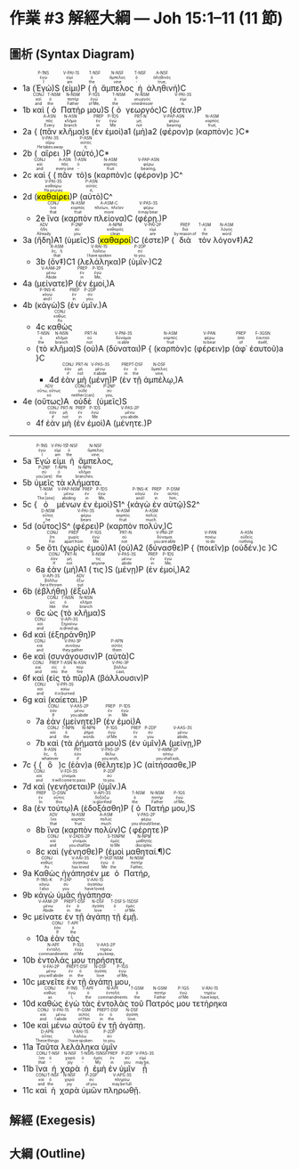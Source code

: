 # 作業 #3 解經大綱 — Joh 15:1–11 (11 節)


## 圖析 (Syntax Diagram)
 
- <rt>1a</rt> (<RUBY><ruby><ruby>Ἐγώ<rt>I</rt></ruby><rt>ἐγώ</rt></ruby><rt>P-1NS</rt></RUBY>)S (<RUBY><ruby><ruby>εἰμι<rt>am</rt></ruby><rt>εἰμί</rt></ruby><rt>V-PAI-1S</rt></RUBY>)P (<RUBY><ruby><ruby>ἡ<rt>the</rt></ruby><rt>ὁ</rt></ruby><rt>T-NSF</rt></RUBY> <RUBY><ruby><ruby>ἄμπελος<rt>vine</rt></ruby><rt>ἄμπελος</rt></ruby><rt>N-NSF</rt></RUBY> <RUBY><ruby><ruby>ἡ<rt>‑</rt></ruby><rt>ὁ</rt></ruby><rt>T-NSF</rt></RUBY> <RUBY><ruby><ruby>ἀληθινή<rt>true‚</rt></ruby><rt>ἀληθινός</rt></ruby><rt>A-NSF</rt></RUBY>)C 
- <rt>1b</rt> <RUBY><ruby><ruby>καὶ<rt>and</rt></ruby><rt>καί</rt></ruby><rt>CONJ</rt></RUBY> (<RUBY><ruby><ruby>ὁ<rt>the</rt></ruby><rt>ὁ</rt></ruby><rt>T-NSM</rt></RUBY> <RUBY><ruby><ruby>Πατήρ<rt>Father</rt></ruby><rt>πατήρ</rt></ruby><rt>N-NSM</rt></RUBY> <RUBY><ruby><ruby>μου<rt>of Me‚</rt></ruby><rt>ἐγώ</rt></ruby><rt>P-1GS</rt></RUBY>)S (<RUBY><ruby><ruby>ὁ<rt>the</rt></ruby><rt>ὁ</rt></ruby><rt>T-NSM</rt></RUBY> <RUBY><ruby><ruby>γεωργός<rt>vinedresser</rt></ruby><rt>γεωργός</rt></ruby><rt>N-NSM</rt></RUBY>)C (<RUBY><ruby><ruby>ἐστιν.<rt>is.</rt></ruby><rt>εἰμί</rt></ruby><rt>V-PAI-3S</rt></RUBY>)P 
- <rt>2a</rt> { (<RUBY><ruby><ruby>πᾶν<rt>Every</rt></ruby><rt>πᾶς</rt></ruby><rt>A-ASN</rt></RUBY> <RUBY><ruby><ruby>κλῆμα<rt>branch</rt></ruby><rt>κλῆμα</rt></ruby><rt>N-ASN</rt></RUBY>)<rt>s</rt> (<RUBY><ruby><ruby>ἐν<rt>in</rt></ruby><rt>ἐν</rt></ruby><rt>PREP</rt></RUBY> <RUBY><ruby><ruby>ἐμοὶ<rt>Me</rt></ruby><rt>ἐγώ</rt></ruby><rt>P-1DS</rt></RUBY>)<rt>a1</rt> (<RUBY><ruby><ruby>μὴ<rt>not</rt></ruby><rt>μή</rt></ruby><rt>PRT-N</rt></RUBY>)<rt>a2</rt> (<RUBY><ruby><ruby>φέρον<rt>bearing</rt></ruby><rt>φέρω</rt></ruby><rt>V-PAP-ASN</rt></RUBY>)<rt>p</rt> (<RUBY><ruby><ruby>καρπὸν<rt>fruit‚</rt></ruby><rt>καρπός</rt></ruby><rt>N-ASM</rt></RUBY>)<rt>c</rt> }C* 
- <rt>2b</rt> (<RUBY><ruby><ruby>αἴρει<rt>He takes away</rt></ruby><rt>αἴρω</rt></ruby><rt>V-PAI-3S</rt></RUBY>)P (<RUBY><ruby><ruby>αὐτό‚<rt>it;</rt></ruby><rt>αὐτός</rt></ruby><rt>P-ASN</rt></RUBY>)C* 
- <rt>2c</rt> <RUBY><ruby><ruby>καὶ<rt>and</rt></ruby><rt>καί</rt></ruby><rt>CONJ</rt></RUBY> { (<RUBY><ruby><ruby>πᾶν<rt>every one</rt></ruby><rt>πᾶς</rt></ruby><rt>A-ASN</rt></RUBY> <RUBY><ruby><ruby>τὸ<rt>‑</rt></ruby><rt>ὁ</rt></ruby><rt>T-ASN</rt></RUBY>)<rt>s</rt> (<RUBY><ruby><ruby>καρπὸν<rt>fruit</rt></ruby><rt>καρπός</rt></ruby><rt>N-ASM</rt></RUBY>)<rt>c</rt> (<RUBY><ruby><ruby>φέρον<rt>bearing‚</rt></ruby><rt>φέρω</rt></ruby><rt>V-PAP-ASN</rt></RUBY>)<rt>p</rt> }C^ 
- <rt>2d</rt> (<RUBY><ruby><ruby><mark>καθαίρει</mark><rt>He prunes</rt></ruby><rt>καθαίρω</rt></ruby><rt>V-PAI-3S</rt></RUBY>)P (<RUBY><ruby><ruby>αὐτὸ<rt>it‚</rt></ruby><rt>αὐτός</rt></ruby><rt>P-ASN</rt></RUBY>)C^ 
	- <rt>2e</rt> <RUBY><ruby><ruby>ἵνα<rt>that</rt></ruby><rt>ἵνα</rt></ruby><rt>CONJ</rt></RUBY> (<RUBY><ruby><ruby>καρπὸν<rt>fruit</rt></ruby><rt>καρπός</rt></ruby><rt>N-ASM</rt></RUBY> <RUBY><ruby><ruby>πλείονα<rt>more</rt></ruby><rt>πλείων, πλεῖον</rt></ruby><rt>A-ASM-C</rt></RUBY>)C (<RUBY><ruby><ruby>φέρῃ.<rt>it may bear.</rt></ruby><rt>φέρω</rt></ruby><rt>V-PAS-3S</rt></RUBY>)P
- <rt>3a</rt> (<RUBY><ruby><ruby>ἤδη<rt>Already</rt></ruby><rt>ἤδη</rt></ruby><rt>ADV</rt></RUBY>)A1 (<RUBY><ruby><ruby>ὑμεῖς<rt>you</rt></ruby><rt>σύ</rt></ruby><rt>P-2NP</rt></RUBY>)S (<RUBY><ruby><ruby><mark>καθαροί</mark><rt>clean</rt></ruby><rt>καθαρός</rt></ruby><rt>A-NPM</rt></RUBY>)C (<RUBY><ruby><ruby>ἐστε<rt>are</rt></ruby><rt>εἰμί</rt></ruby><rt>V-PAI-2P</rt></RUBY>)P (<RUBY><ruby><ruby>διὰ<rt>by reason of</rt></ruby><rt>διά</rt></ruby><rt>PREP</rt></RUBY> <RUBY><ruby><ruby>τὸν<rt>the</rt></ruby><rt>ὁ</rt></ruby><rt>T-ASM</rt></RUBY> <RUBY><ruby><ruby>λόγον‡<rt>word</rt></ruby><rt>λόγος</rt></ruby><rt>N-ASM</rt></RUBY>)A2 
	- <rt>3b</rt> (<RUBY><ruby><ruby>ὃν‡<rt>that</rt></ruby><rt>ὅς, ἥ</rt></ruby><rt>R-ASM</rt></RUBY>)C1 (<RUBY><ruby><ruby>λελάληκα<rt>I have spoken</rt></ruby><rt>λαλέω</rt></ruby><rt>V-RAI-1S</rt></RUBY>)P (<RUBY><ruby><ruby>ὑμῖν·<rt>to you.</rt></ruby><rt>σύ</rt></ruby><rt>P-2DP</rt></RUBY>)C2 
- <rt>4a</rt> (<RUBY><ruby><ruby>μείνατε<rt>Abide</rt></ruby><rt>μένω</rt></ruby><rt>V-AAM-2P</rt></RUBY>)P (<RUBY><ruby><ruby>ἐν<rt>in</rt></ruby><rt>ἐν</rt></ruby><rt>PREP</rt></RUBY> <RUBY><ruby><ruby>ἐμοί‚<rt>Me‚</rt></ruby><rt>ἐγώ</rt></ruby><rt>P-1DS</rt></RUBY>)A 
- <rt>4b</rt> (<RUBY><ruby><ruby>κἀγὼ<rt>and I</rt></ruby><rt>κἀγώ</rt></ruby><rt>P-1NS-K</rt></RUBY>)S (<RUBY><ruby><ruby>ἐν<rt>in</rt></ruby><rt>ἐν</rt></ruby><rt>PREP</rt></RUBY> <RUBY><ruby><ruby>ὑμῖν.<rt>you.</rt></ruby><rt>σύ</rt></ruby><rt>P-2DP</rt></RUBY>)A 
	- <rt>4c</rt> <RUBY><ruby><ruby>καθὼς<rt>As</rt></ruby><rt>καθώς</rt></ruby><rt>CONJ</rt></RUBY> 
	- (<RUBY><ruby><ruby>τὸ<rt>the</rt></ruby><rt>ὁ</rt></ruby><rt>T-NSN</rt></RUBY> <RUBY><ruby><ruby>κλῆμα<rt>branch</rt></ruby><rt>κλῆμα</rt></ruby><rt>N-NSN</rt></RUBY>)S (<RUBY><ruby><ruby>οὐ<rt>not</rt></ruby><rt>οὐ</rt></ruby><rt>PRT-N</rt></RUBY>)A (<RUBY><ruby><ruby>δύναται<rt>is able</rt></ruby><rt>δύναμαι</rt></ruby><rt>V-PNI-3S</rt></RUBY>)P { (<RUBY><ruby><ruby>καρπὸν<rt>fruit</rt></ruby><rt>καρπός</rt></ruby><rt>N-ASM</rt></RUBY>)<rt>c</rt> (<RUBY><ruby><ruby>φέρειν<rt>to bear</rt></ruby><rt>φέρω</rt></ruby><rt>V-PAN</rt></RUBY>)<rt>p</rt> (<RUBY><ruby><ruby>ἀφ᾽<rt>of</rt></ruby><rt>ἀπό</rt></ruby><rt>PREP</rt></RUBY> <RUBY><ruby><ruby>ἑαυτοῦ<rt>itself‚</rt></ruby><rt>ἑαυτοῦ</rt></ruby><rt>F-3GSN</rt></RUBY>)<rt>a</rt> }C
		- <rt>4d</rt> <RUBY><ruby><ruby>ἐὰν<rt>if</rt></ruby><rt>ἐάν</rt></ruby><rt>CONJ</rt></RUBY> <RUBY><ruby><ruby>μὴ<rt>not</rt></ruby><rt>μή</rt></ruby><rt>PRT-N</rt></RUBY> (<RUBY><ruby><ruby>μένῃ<rt>it abide</rt></ruby><rt>μένω</rt></ruby><rt>V-PAS-3S</rt></RUBY>)P (<RUBY><ruby><ruby>ἐν<rt>in</rt></ruby><rt>ἐν</rt></ruby><rt>PREP</rt></RUBY> <RUBY><ruby><ruby>τῇ<rt>the</rt></ruby><rt>ὁ</rt></ruby><rt>T-DSF</rt></RUBY> <RUBY><ruby><ruby>ἀμπέλῳ‚<rt>vine‚</rt></ruby><rt>ἄμπελος</rt></ruby><rt>N-DSF</rt></RUBY>)A 
- <rt>4e</rt> (<RUBY><ruby><ruby>οὕτως<rt>so</rt></ruby><rt>οὕτω, οὕτως</rt></ruby><rt>ADV</rt></RUBY>)A <RUBY><ruby><ruby>οὐδὲ<rt>neither [can]</rt></ruby><rt>οὐδέ</rt></ruby><rt>CONJ-N</rt></RUBY> (<RUBY><ruby><ruby>ὑμεῖς<rt>you‚</rt></ruby><rt>σύ</rt></ruby><rt>P-2NP</rt></RUBY>)S 
	- <rt>4f</rt> <RUBY><ruby><ruby>ἐὰν<rt>if</rt></ruby><rt>ἐάν</rt></ruby><rt>CONJ</rt></RUBY> <RUBY><ruby><ruby>μὴ<rt>not</rt></ruby><rt>μή</rt></ruby><rt>PRT-N</rt></RUBY> (<RUBY><ruby><ruby>ἐν<rt>in</rt></ruby><rt>ἐν</rt></ruby><rt>PREP</rt></RUBY> <RUBY><ruby><ruby>ἐμοὶ<rt>Me</rt></ruby><rt>ἐγώ</rt></ruby><rt>P-1DS</rt></RUBY>)A (<RUBY><ruby><ruby>μένητε.<rt>you abide.</rt></ruby><rt>μένω</rt></ruby><rt>V-PAS-2P</rt></RUBY>)P 
- ---
- <rt>5a</rt> <RUBY><ruby><ruby>Ἐγώ<rt>I</rt></ruby><rt>ἐγώ</rt></ruby><rt>P-1NS</rt></RUBY> <RUBY><ruby><ruby>εἰμι<rt>am</rt></ruby><rt>εἰμί</rt></ruby><rt>V-PAI-1S</rt></RUBY> <RUBY><ruby><ruby>ἡ<rt>the</rt></ruby><rt>ὁ</rt></ruby><rt>T-NSF</rt></RUBY> <RUBY><ruby><ruby>ἄμπελος‚<rt>vine;</rt></ruby><rt>ἄμπελος</rt></ruby><rt>N-NSF</rt></RUBY> 
- <rt>5b</rt> <RUBY><ruby><ruby>ὑμεῖς<rt>you [are]</rt></ruby><rt>σύ</rt></ruby><rt>P-2NP</rt></RUBY> <RUBY><ruby><ruby>τὰ<rt>the</rt></ruby><rt>ὁ</rt></ruby><rt>T-NPN</rt></RUBY> <RUBY><ruby><ruby>κλήματα.<rt>branches.</rt></ruby><rt>κλῆμα</rt></ruby><rt>N-NPN</rt></RUBY> 
- <rt>5c</rt> {<RUBY><ruby><ruby>ὁ<rt>The [one]</rt></ruby><rt>ὁ</rt></ruby><rt>T-NSM</rt></RUBY> <RUBY><ruby><ruby>μένων<rt>abiding</rt></ruby><rt>μένω</rt></ruby><rt>V-PAP-NSM</rt></RUBY> <RUBY><ruby><ruby>ἐν<rt>in</rt></ruby><rt>ἐν</rt></ruby><rt>PREP</rt></RUBY> <RUBY><ruby><ruby>ἐμοὶ<rt>Me‚</rt></ruby><rt>ἐγώ</rt></ruby><rt>P-1DS</rt></RUBY>}S1^ {<RUBY><ruby><ruby>κἀγὼ<rt>and I</rt></ruby><rt>κἀγώ</rt></ruby><rt>P-1NS-K</rt></RUBY> <RUBY><ruby><ruby>ἐν<rt>in</rt></ruby><rt>ἐν</rt></ruby><rt>PREP</rt></RUBY> <RUBY><ruby><ruby>αὐτῷ<rt>him‚</rt></ruby><rt>αὐτός</rt></ruby><rt>P-DSM</rt></RUBY>}S2^ 
- <rt>5d</rt> (<RUBY><ruby><ruby>οὗτος<rt>he</rt></ruby><rt>οὗτος</rt></ruby><rt>D-NSM</rt></RUBY>)S^ (<RUBY><ruby><ruby>φέρει<rt>bears</rt></ruby><rt>φέρω</rt></ruby><rt>V-PAI-3S</rt></RUBY>)P (<RUBY><ruby><ruby>καρπὸν<rt>fruit</rt></ruby><rt>καρπός</rt></ruby><rt>N-ASM</rt></RUBY> <RUBY><ruby><ruby>πολύν‚<rt>much.</rt></ruby><rt>πολύς</rt></ruby><rt>A-ASM</rt></RUBY>)C 
	- <rt>5e</rt> <RUBY><ruby><ruby>ὅτι<rt>For</rt></ruby><rt>ὅτι</rt></ruby><rt>CONJ</rt></RUBY> (<RUBY><ruby><ruby>χωρὶς<rt>apart from</rt></ruby><rt>χωρίς</rt></ruby><rt>PREP</rt></RUBY> <RUBY><ruby><ruby>ἐμοῦ<rt>Me</rt></ruby><rt>ἐγώ</rt></ruby><rt>P-1GS</rt></RUBY>)A1 (<RUBY><ruby><ruby>οὐ<rt>not</rt></ruby><rt>οὐ</rt></ruby><rt>PRT-N</rt></RUBY>)A2 (<RUBY><ruby><ruby>δύνασθε<rt>you are able</rt></ruby><rt>δύναμαι</rt></ruby><rt>V-PNI-2P</rt></RUBY>)P { (<RUBY><ruby><ruby>ποιεῖν<rt>to do</rt></ruby><rt>ποιέω</rt></ruby><rt>V-PAN</rt></RUBY>)<rt>p</rt> (<RUBY><ruby><ruby>οὐδέν.<rt>nothing.</rt></ruby><rt>οὐδείς</rt></ruby><rt>A-ASN</rt></RUBY>)<rt>c</rt> }C 
	- <rt>6a</rt> <RUBY><ruby><ruby>ἐὰν<rt>If</rt></ruby><rt>ἐάν</rt></ruby><rt>CONJ</rt></RUBY> (<RUBY><ruby><ruby>μή<rt>not</rt></ruby><rt>μή</rt></ruby><rt>PRT-N</rt></RUBY>)A1 (<RUBY><ruby><ruby>τις<rt>anyone</rt></ruby><rt>τις</rt></ruby><rt>X-NSM</rt></RUBY>)S (<RUBY><ruby><ruby>μένῃ<rt>abide</rt></ruby><rt>μένω</rt></ruby><rt>V-PAS-3S</rt></RUBY>)P (<RUBY><ruby><ruby>ἐν<rt>in</rt></ruby><rt>ἐν</rt></ruby><rt>PREP</rt></RUBY> <RUBY><ruby><ruby>ἐμοί‚<rt>Me‚</rt></ruby><rt>ἐγώ</rt></ruby><rt>P-1DS</rt></RUBY>)A2
- <rt>6b</rt> (<RUBY><ruby><ruby>ἐβλήθη<rt>he is thrown</rt></ruby><rt>βάλλω</rt></ruby><rt>V-API-3S</rt></RUBY>) (<RUBY><ruby><ruby>ἔξω<rt>out</rt></ruby><rt>ἔξω</rt></ruby><rt>ADV</rt></RUBY>)A 
	- <rt>6c</rt> <RUBY><ruby><ruby>ὡς<rt>like</rt></ruby><rt>ὡς</rt></ruby><rt>CONJ</rt></RUBY> (<RUBY><ruby><ruby>τὸ<rt>the</rt></ruby><rt>ὁ</rt></ruby><rt>T-NSN</rt></RUBY> <RUBY><ruby><ruby>κλῆμα<rt>branch</rt></ruby><rt>κλῆμα</rt></ruby><rt>N-NSN</rt></RUBY>)S 
- <rt>6d</rt> <RUBY><ruby><ruby>καὶ<rt>and</rt></ruby><rt>καί</rt></ruby><rt>CONJ</rt></RUBY> (<RUBY><ruby><ruby>ἐξηράνθη<rt>is dried up‚</rt></ruby><rt>ξηραίνω</rt></ruby><rt>V-API-3S</rt></RUBY>)P 
- <rt>6e</rt> <RUBY><ruby><ruby>καὶ<rt>and</rt></ruby><rt>καί</rt></ruby><rt>CONJ</rt></RUBY> (<RUBY><ruby><ruby>συνάγουσιν<rt>they gather</rt></ruby><rt>συνάγω</rt></ruby><rt>V-PAI-3P</rt></RUBY>)P (<RUBY><ruby><ruby>αὐτὰ<rt>them</rt></ruby><rt>αὐτός</rt></ruby><rt>P-APN</rt></RUBY>)C 
- <rt>6f</rt> <RUBY><ruby><ruby>καὶ<rt>and</rt></ruby><rt>καί</rt></ruby><rt>CONJ</rt></RUBY> (<RUBY><ruby><ruby>εἰς<rt>into</rt></ruby><rt>εἰς</rt></ruby><rt>PREP</rt></RUBY> <RUBY><ruby><ruby>τὸ<rt>the</rt></ruby><rt>ὁ</rt></ruby><rt>T-ASN</rt></RUBY> <RUBY><ruby><ruby>πῦρ<rt>fire</rt></ruby><rt>πῦρ</rt></ruby><rt>N-ASN</rt></RUBY>)A (<RUBY><ruby><ruby>βάλλουσιν<rt>cast‚</rt></ruby><rt>βάλλω</rt></ruby><rt>V-PAI-3P</rt></RUBY>)P 
- <rt>6g</rt> <RUBY><ruby><ruby>καὶ<rt>and</rt></ruby><rt>καί</rt></ruby><rt>CONJ</rt></RUBY> (<RUBY><ruby><ruby>καίεται.<rt>it is burned.</rt></ruby><rt>καίω</rt></ruby><rt>V-PPI-3S</rt></RUBY>)P 
	- <rt>7a</rt> <RUBY><ruby><ruby>ἐὰν<rt>If</rt></ruby><rt>ἐάν</rt></ruby><rt>CONJ</rt></RUBY> (<RUBY><ruby><ruby>μείνητε<rt>you abide</rt></ruby><rt>μένω</rt></ruby><rt>V-AAS-2P</rt></RUBY>)P (<RUBY><ruby><ruby>ἐν<rt>in</rt></ruby><rt>ἐν</rt></ruby><rt>PREP</rt></RUBY> <RUBY><ruby><ruby>ἐμοὶ<rt>Me</rt></ruby><rt>ἐγώ</rt></ruby><rt>P-1DS</rt></RUBY>)A 
	- <rt>7b</rt> <RUBY><ruby><ruby>καὶ<rt>and</rt></ruby><rt>καί</rt></ruby><rt>CONJ</rt></RUBY> (<RUBY><ruby><ruby>τὰ<rt>the</rt></ruby><rt>ὁ</rt></ruby><rt>T-NPN</rt></RUBY> <RUBY><ruby><ruby>ῥήματά<rt>words</rt></ruby><rt>ῥῆμα</rt></ruby><rt>N-NPN</rt></RUBY> <RUBY><ruby><ruby>μου<rt>of Me</rt></ruby><rt>ἐγώ</rt></ruby><rt>P-1GS</rt></RUBY>)S (<RUBY><ruby><ruby>ἐν<rt>in</rt></ruby><rt>ἐν</rt></ruby><rt>PREP</rt></RUBY> <RUBY><ruby><ruby>ὑμῖν<rt>you</rt></ruby><rt>σύ</rt></ruby><rt>P-2DP</rt></RUBY>)A (<RUBY><ruby><ruby>μείνῃ‚<rt>abide‚</rt></ruby><rt>μένω</rt></ruby><rt>V-AAS-3S</rt></RUBY>)P 
- <rt>7c</rt> { (<RUBY><ruby><ruby>ὃ<rt>whatever</rt></ruby><rt>ὅς, ἥ</rt></ruby><rt>R-ASN</rt></RUBY>)<rt>c</rt> (<RUBY><ruby><ruby>ἐὰν<rt>if</rt></ruby><rt>ἐάν</rt></ruby><rt>PRT</rt></RUBY>)<rt>a</rt> (<RUBY><ruby><ruby>θέλητε<rt>you wish‚</rt></ruby><rt>θέλω</rt></ruby><rt>V-PAS-2P</rt></RUBY>)<rt>p</rt> }C (<RUBY><ruby><ruby>αἰτήσασθε‚<rt>you shall ask‚</rt></ruby><rt>αἰτέω</rt></ruby><rt>V-AMM-2P</rt></RUBY>)P 
- <rt>7d</rt> <RUBY><ruby><ruby>καὶ<rt>and</rt></ruby><rt>καί</rt></ruby><rt>CONJ</rt></RUBY> (<RUBY><ruby><ruby>γενήσεται<rt>it will come to pass</rt></ruby><rt>γίνομαι</rt></ruby><rt>V-FDI-3S</rt></RUBY>)P (<RUBY><ruby><ruby>ὑμῖν.<rt>to you.</rt></ruby><rt>σύ</rt></ruby><rt>P-2DP</rt></RUBY>)A 
- <rt>8a</rt> (<RUBY><ruby><ruby>ἐν<rt>In</rt></ruby><rt>ἐν</rt></ruby><rt>PREP</rt></RUBY> <RUBY><ruby><ruby>τούτῳ<rt>this</rt></ruby><rt>οὗτος</rt></ruby><rt>D-DSN</rt></RUBY>)A (<RUBY><ruby><ruby>ἐδοξάσθη<rt>is glorified</rt></ruby><rt>δοξάζω</rt></ruby><rt>V-API-3S</rt></RUBY>)P (<RUBY><ruby><ruby>ὁ<rt>the</rt></ruby><rt>ὁ</rt></ruby><rt>T-NSM</rt></RUBY> <RUBY><ruby><ruby>Πατήρ<rt>Father</rt></ruby><rt>πατήρ</rt></ruby><rt>N-NSM</rt></RUBY> <RUBY><ruby><ruby>μου‚<rt>of Me‚</rt></ruby><rt>ἐγώ</rt></ruby><rt>P-1GS</rt></RUBY>)S 
	- <rt>8b</rt> <RUBY><ruby><ruby>ἵνα<rt>that</rt></ruby><rt>ἵνα</rt></ruby><rt>ADV</rt></RUBY> (<RUBY><ruby><ruby>καρπὸν<rt>fruit</rt></ruby><rt>καρπός</rt></ruby><rt>N-ASM</rt></RUBY> <RUBY><ruby><ruby>πολὺν<rt>much</rt></ruby><rt>πολύς</rt></ruby><rt>A-ASM</rt></RUBY>)C (<RUBY><ruby><ruby>φέρητε<rt>you should bear‚</rt></ruby><rt>φέρω</rt></ruby><rt>V-PAS-2P</rt></RUBY>)P 
	- <rt>8c</rt> <RUBY><ruby><ruby>καὶ<rt>and</rt></ruby><rt>καί</rt></ruby><rt>CONJ</rt></RUBY> (<RUBY><ruby><ruby>γένησθε<rt>you shall be</rt></ruby><rt>γίνομαι</rt></ruby><rt>V-2ADS-2P</rt></RUBY>)P (<RUBY><ruby><ruby>ἐμοὶ<rt>to Me</rt></ruby><rt>ἐμός</rt></ruby><rt>S-1SNPM</rt></RUBY> <RUBY><ruby><ruby>μαθηταί.¶<rt>disciples.</rt></ruby><rt>μαθητής</rt></ruby><rt>N-NPM</rt></RUBY>)C 
- <rt>9a</rt> <RUBY><ruby><ruby>Καθὼς<rt>As</rt></ruby><rt>καθώς</rt></ruby><rt>CONJ</rt></RUBY> <RUBY><ruby><ruby>ἠγάπησέν<rt>has loved</rt></ruby><rt>ἀγαπάω</rt></ruby><rt>V-AAI-3S</rt></RUBY> <RUBY><ruby><ruby>με<rt>Me</rt></ruby><rt>ἐγώ</rt></ruby><rt>P-1AS</rt></RUBY> <RUBY><ruby><ruby>ὁ<rt>the</rt></ruby><rt>ὁ</rt></ruby><rt>T-NSM</rt></RUBY> <RUBY><ruby><ruby>Πατήρ‚<rt>Father‚</rt></ruby><rt>πατήρ</rt></ruby><rt>N-NSM</rt></RUBY> 
- <rt>9b</rt> <RUBY><ruby><ruby>κἀγὼ<rt>I also</rt></ruby><rt>κἀγώ</rt></ruby><rt>P-1NS-K</rt></RUBY> <RUBY><ruby><ruby>ὑμᾶς<rt>you</rt></ruby><rt>σύ</rt></ruby><rt>P-2AP</rt></RUBY> <RUBY><ruby><ruby>ἠγάπησα·<rt>have loved.</rt></ruby><rt>ἀγαπάω</rt></ruby><rt>V-AAI-1S</rt></RUBY> 
- <rt>9c</rt> <RUBY><ruby><ruby>μείνατε<rt>Abide</rt></ruby><rt>μένω</rt></ruby><rt>V-AAM-2P</rt></RUBY> <RUBY><ruby><ruby>ἐν<rt>in</rt></ruby><rt>ἐν</rt></ruby><rt>PREP</rt></RUBY> <RUBY><ruby><ruby>τῇ<rt>the</rt></ruby><rt>ὁ</rt></ruby><rt>T-DSF</rt></RUBY> <RUBY><ruby><ruby>ἀγάπῃ<rt>love</rt></ruby><rt>ἀγάπη</rt></ruby><rt>N-DSF</rt></RUBY> <RUBY><ruby><ruby>τῇ<rt>‑</rt></ruby><rt>ὁ</rt></ruby><rt>T-DSF</rt></RUBY> <RUBY><ruby><ruby>ἐμῇ.<rt>of Me.</rt></ruby><rt>ἐμός</rt></ruby><rt>S-1SDSF</rt></RUBY> 
	- <rt>10a</rt> <RUBY><ruby><ruby>ἐὰν<rt>If</rt></ruby><rt>ἐάν</rt></ruby><rt>CONJ</rt></RUBY> <RUBY><ruby><ruby>τὰς<rt>the</rt></ruby><rt>ὁ</rt></ruby><rt>T-APF</rt></RUBY> 
- <rt>10b</rt> <RUBY><ruby><ruby>ἐντολάς<rt>commandments</rt></ruby><rt>ἐντολή</rt></ruby><rt>N-APF</rt></RUBY> <RUBY><ruby><ruby>μου<rt>of Me</rt></ruby><rt>ἐγώ</rt></ruby><rt>P-1GS</rt></RUBY> <RUBY><ruby><ruby>τηρήσητε‚<rt>you keep‚</rt></ruby><rt>τηρέω</rt></ruby><rt>V-AAS-2P</rt></RUBY> 
- <rt>10c</rt> <RUBY><ruby><ruby>μενεῖτε<rt>you will abide</rt></ruby><rt>μένω</rt></ruby><rt>V-FAI-2P</rt></RUBY> <RUBY><ruby><ruby>ἐν<rt>in</rt></ruby><rt>ἐν</rt></ruby><rt>PREP</rt></RUBY> <RUBY><ruby><ruby>τῇ<rt>the</rt></ruby><rt>ὁ</rt></ruby><rt>T-DSF</rt></RUBY> <RUBY><ruby><ruby>ἀγάπῃ<rt>love</rt></ruby><rt>ἀγάπη</rt></ruby><rt>N-DSF</rt></RUBY> <RUBY><ruby><ruby>μου‚<rt>of Me‚</rt></ruby><rt>ἐγώ</rt></ruby><rt>P-1GS</rt></RUBY> 
- <rt>10d</rt> <RUBY><ruby><ruby>καθὼς<rt>as</rt></ruby><rt>καθώς</rt></ruby><rt>CONJ</rt></RUBY> <RUBY><ruby><ruby>ἐγὼ<rt>I‚</rt></ruby><rt>ἐγώ</rt></ruby><rt>P-1NS</rt></RUBY> <RUBY><ruby><ruby>τὰς<rt>the</rt></ruby><rt>ὁ</rt></ruby><rt>T-APF</rt></RUBY> <RUBY><ruby><ruby>ἐντολὰς<rt>commandments</rt></ruby><rt>ἐντολή</rt></ruby><rt>N-APF</rt></RUBY> <RUBY><ruby><ruby>τοῦ<rt>the</rt></ruby><rt>ὁ</rt></ruby><rt>T-GSM</rt></RUBY> <RUBY><ruby><ruby>Πατρός<rt>Father</rt></ruby><rt>πατήρ</rt></ruby><rt>N-GSM</rt></RUBY> <RUBY><ruby><ruby>μου<rt>of Me</rt></ruby><rt>ἐγώ</rt></ruby><rt>P-1GS</rt></RUBY> <RUBY><ruby><ruby>τετήρηκα<rt>have kept‚</rt></ruby><rt>τηρέω</rt></ruby><rt>V-RAI-1S</rt></RUBY> 
- <rt>10e</rt> <RUBY><ruby><ruby>καὶ<rt>and</rt></ruby><rt>καί</rt></ruby><rt>CONJ</rt></RUBY> <RUBY><ruby><ruby>μένω<rt>I abide</rt></ruby><rt>μένω</rt></ruby><rt>V-PAI-1S</rt></RUBY> <RUBY><ruby><ruby>αὐτοῦ<rt>of Him</rt></ruby><rt>αὐτός</rt></ruby><rt>P-GSM</rt></RUBY> <RUBY><ruby><ruby>ἐν<rt>in</rt></ruby><rt>ἐν</rt></ruby><rt>PREP</rt></RUBY> <RUBY><ruby><ruby>τῇ<rt>the</rt></ruby><rt>ὁ</rt></ruby><rt>T-DSF</rt></RUBY> <RUBY><ruby><ruby>ἀγάπῃ.<rt>love.</rt></ruby><rt>ἀγάπη</rt></ruby><rt>N-DSF</rt></RUBY> 
- <rt>11a</rt> <RUBY><ruby><ruby>Ταῦτα<rt>These things</rt></ruby><rt>οὗτος</rt></ruby><rt>D-APN</rt></RUBY> <RUBY><ruby><ruby>λελάληκα<rt>I have spoken</rt></ruby><rt>λαλέω</rt></ruby><rt>V-RAI-1S</rt></RUBY> <RUBY><ruby><ruby>ὑμῖν<rt>to you‚</rt></ruby><rt>σύ</rt></ruby><rt>P-2DP</rt></RUBY> 
- <rt>11b</rt> <RUBY><ruby><ruby>ἵνα<rt>that</rt></ruby><rt>ἵνα</rt></ruby><rt>CONJ</rt></RUBY> <RUBY><ruby><ruby>ἡ<rt>‑</rt></ruby><rt>ὁ</rt></ruby><rt>T-NSF</rt></RUBY> <RUBY><ruby><ruby>χαρὰ<rt>joy</rt></ruby><rt>χαρά</rt></ruby><rt>N-NSF</rt></RUBY> <RUBY><ruby><ruby>ἡ<rt>‑</rt></ruby><rt>ὁ</rt></ruby><rt>T-NSF</rt></RUBY> <RUBY><ruby><ruby>ἐμὴ<rt>My</rt></ruby><rt>ἐμός</rt></ruby><rt>S-1SNSF</rt></RUBY> <RUBY><ruby><ruby>ἐν<rt>in</rt></ruby><rt>ἐν</rt></ruby><rt>PREP</rt></RUBY> <RUBY><ruby><ruby>ὑμῖν<rt>you</rt></ruby><rt>σύ</rt></ruby><rt>P-2DP</rt></RUBY> <RUBY><ruby><ruby>ᾖ<rt>may be‚</rt></ruby><rt>εἰμί</rt></ruby><rt>V-PAS-3S</rt></RUBY> 
- <rt>11c</rt> <RUBY><ruby><ruby>καὶ<rt>and</rt></ruby><rt>καί</rt></ruby><rt>CONJ</rt></RUBY> <RUBY><ruby><ruby>ἡ<rt>the</rt></ruby><rt>ὁ</rt></ruby><rt>T-NSF</rt></RUBY> <RUBY><ruby><ruby>χαρὰ<rt>joy</rt></ruby><rt>χαρά</rt></ruby><rt>N-NSF</rt></RUBY> <RUBY><ruby><ruby>ὑμῶν<rt>of you</rt></ruby><rt>σύ</rt></ruby><rt>P-2GP</rt></RUBY> <RUBY><ruby><ruby>πληρωθῇ.<rt>may be full.</rt></ruby><rt>πληρόω</rt></ruby><rt>V-APS-3S</rt></RUBY>
## 解經 (Exegesis)


## 大綱 (Outline)
